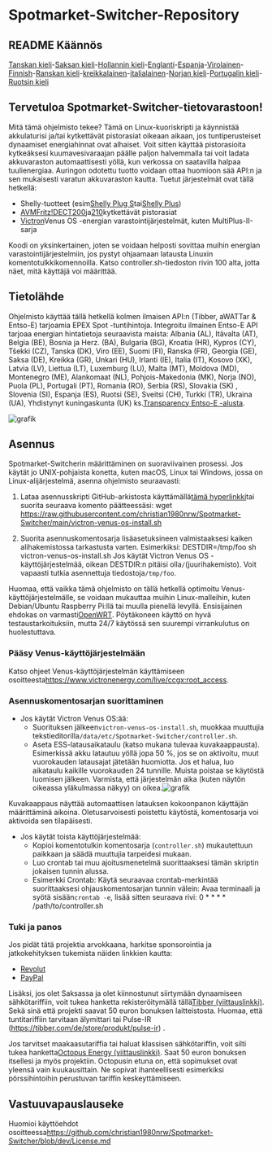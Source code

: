 # Spotmarket-Switcher-Repository

## README Käännös

[Tanskan kieli](README.da.md)-[Saksan kieli](README.de.md)-[Hollannin kieli](README.nl.md)-[Englanti](README.md)-[Espanja](README.es.md)-[Virolainen](README.et.md)-[Finnish](README.fi.md)-[Ranskan kieli](README.fr.md)-[kreikkalainen](README.el.md)-[italialainen](README.it.md)-[Norjan kieli](README.no.md)-[Portugalin kieli](README.pt.md)-[Ruotsin kieli](README.sv.md)

## Tervetuloa Spotmarket-Switcher-tietovarastoon!

Mitä tämä ohjelmisto tekee?
Tämä on Linux-kuoriskripti ja käynnistää akkulaturisi ja/tai kytkettävät pistorasiat oikeaan aikaan, jos tuntiperusteiset dynaamiset energiahinnat ovat alhaiset.
Voit sitten käyttää pistorasioita kytkeäksesi kuumavesivaraajan päälle paljon halvemmalla tai voit ladata akkuvaraston automaattisesti yöllä, kun verkossa on saatavilla halpaa tuulienergiaa.
Auringon odotettu tuotto voidaan ottaa huomioon sää API:n ja sen mukaisesti varatun akkuvaraston kautta.
Tuetut järjestelmät ovat tällä hetkellä:

-   Shelly-tuotteet (esim[Shelly Plug S](https://shellyparts.de/products/shelly-plus-plug-s)tai[Shelly Plus](https://shellyparts.de/products/shelly-plus-1pm))
-   [AVMFritz!DECT200](https://avm.de/produkte/smart-home/fritzdect-200/)ja[210](https://avm.de/produkte/smart-home/fritzdect-210/)kytkettävät pistorasiat
-   [Victron](https://www.victronenergy.com/)Venus OS -energian varastointijärjestelmät, kuten MultiPlus-II-sarja

Koodi on yksinkertainen, joten se voidaan helposti sovittaa muihin energian varastointijärjestelmiin, jos pystyt ohjaamaan latausta Linuxin komentotulkkikomennoilla.
Katso controller.sh-tiedoston rivin 100 alta, jotta näet, mitä käyttäjä voi määrittää.

## Tietolähde

Ohjelmisto käyttää tällä hetkellä kolmen ilmaisen API:n (Tibber, aWATTar & Entso-E) tarjoamia EPEX Spot -tuntihintoja.
Integroitu ilmainen Entso-E API tarjoaa energian hintatietoja seuraavista maista:
Albania (AL), Itävalta (AT), Belgia (BE), Bosnia ja Herz. (BA), Bulgaria (BG), Kroatia (HR), Kypros (CY), Tšekki (CZ), Tanska (DK), Viro (EE), Suomi (FI), Ranska (FR), Georgia (GE), Saksa (DE), Kreikka (GR), Unkari (HU), Irlanti (IE), Italia (IT), Kosovo (XK), Latvia (LV), Liettua (LT), Luxemburg (LU), Malta (MT), Moldova (MD), Montenegro (ME), Alankomaat (NL), Pohjois-Makedonia (MK), Norja (NO), Puola (PL), Portugali (PT), Romania (RO), Serbia (RS), Slovakia (SK) , Slovenia (SI), Espanja (ES), Ruotsi (SE), Sveitsi (CH), Turkki (TR), Ukraina (UA), Yhdistynyt kuningaskunta (UK) ks.[Transparency Entso-E -alusta](https://transparency.entsoe.eu/transmission-domain/r2/dayAheadPrices/show).

![grafik](https://user-images.githubusercontent.com/6513794/224442951-c0155a48-f32b-43f4-8014-d86d60c3b311.png)

## Asennus

Spotmarket-Switcherin määrittäminen on suoraviivainen prosessi. Jos käytät jo UNIX-pohjaista konetta, kuten macOS, Linux tai Windows, jossa on Linux-alijärjestelmä, asenna ohjelmisto seuraavasti:

1.  Lataa asennusskripti GitHub-arkistosta käyttämällä[tämä hyperlinkki](https://raw.githubusercontent.com/christian1980nrw/Spotmarket-Switcher/main/victron-venus-os-install.sh)tai suorita seuraava komento päätteessäsi:
        wget https://raw.githubusercontent.com/christian1980nrw/Spotmarket-Switcher/main/victron-venus-os-install.sh

2.  Suorita asennuskomentosarja lisäasetuksineen valmistaaksesi kaiken alihakemistossa tarkastusta varten. Esimerkiksi:
        DESTDIR=/tmp/foo sh victron-venus-os-install.sh
    Jos käytät Victron Venus OS -käyttöjärjestelmää, oikean DESTDIR:n pitäisi olla`/`(juurihakemisto). Voit vapaasti tutkia asennettuja tiedostoja`/tmp/foo`.

Huomaa, että vaikka tämä ohjelmisto on tällä hetkellä optimoitu Venus-käyttöjärjestelmälle, se voidaan mukauttaa muihin Linux-malleihin, kuten Debian/Ubuntu Raspberry Pi:llä tai muulla pienellä levyllä. Ensisijainen ehdokas on varmasti[OpenWRT](https://www.openwrt.org). Pöytäkoneen käyttö on hyvä testaustarkoituksiin, mutta 24/7 käytössä sen suurempi virrankulutus on huolestuttava.

### Pääsy Venus-käyttöjärjestelmään

Katso ohjeet Venus-käyttöjärjestelmän käyttämiseen osoitteesta<https://www.victronenergy.com/live/ccgx:root_access>.

### Asennuskomentosarjan suorittaminen

-   Jos käytät Victron Venus OS:ää:
    -   Suorituksen jälkeen`victron-venus-os-install.sh`, muokkaa muuttujia tekstieditorilla`/data/etc/Spotmarket-Switcher/controller.sh`.
    -   Aseta ESS-latausaikataulu (katso mukana tulevaa kuvakaappausta). Esimerkissä akku latautuu yöllä jopa 50 %, jos se on aktivoitu, muut vuorokauden latausajat jätetään huomiotta. Jos et halua, luo aikataulu kaikille vuorokauden 24 tunnille. Muista poistaa se käytöstä luomisen jälkeen. Varmista, että järjestelmän aika (kuten näytön oikeassa yläkulmassa näkyy) on oikea.![grafik](https://user-images.githubusercontent.com/6513794/206877184-b8bf0752-b5d5-4c1b-af15-800b6499cfc7.png)

Kuvakaappaus näyttää automaattisen latauksen kokoonpanon käyttäjän määrittäminä aikoina. Oletusarvoisesti poistettu käytöstä, komentosarja voi aktivoida sen tilapäisesti.

-   Jos käytät toista käyttöjärjestelmää:
    -   Kopioi komentotulkin komentosarja (`controller.sh`) mukautettuun paikkaan ja säädä muuttujia tarpeidesi mukaan.
    -   Luo crontab tai muu ajoitusmenetelmä suorittaaksesi tämän skriptin jokaisen tunnin alussa.
    -   Esimerkki Crontab:
          Käytä seuraavaa crontab-merkintää suorittaaksesi ohjauskomentosarjan tunnin välein:
          Avaa terminaali ja syötä sisään`crontab -e`, lisää sitten seuraava rivi:
            0 * * * * /path/to/controller.sh

### Tuki ja panos

Jos pidät tätä projektia arvokkaana, harkitse sponsorointia ja jatkokehityksen tukemista näiden linkkien kautta:

-   [Revolut](https://revolut.me/christqki2)
-   [PayPal](https://paypal.me/christian1980nrw)

Lisäksi, jos olet Saksassa ja olet kiinnostunut siirtymään dynaamiseen sähkötariffiin, voit tukea hanketta rekisteröitymällä tällä[Tibber (viittauslinkki)](https://invite.tibber.com/ojgfbx2e). Sekä sinä että projekti saavat 50 euron bonuksen laitteistosta. Huomaa, että tuntitariffiin tarvitaan älymittari tai Pulse-IR (<https://tibber.com/de/store/produkt/pulse-ir>) .

Jos tarvitset maakaasutariffia tai haluat klassisen sähkötariffin, voit silti tukea hanketta[Octopus Energy (viittauslinkki)](https://share.octopusenergy.de/glass-raven-58).
Saat 50 euron bonuksen itsellesi ja myös projektiin.
Octopusin etuna on, että sopimukset ovat yleensä vain kuukausittain. Ne sopivat ihanteellisesti esimerkiksi pörssihintoihin perustuvan tariffin keskeyttämiseen.

## Vastuuvapauslauseke

Huomioi käyttöehdot osoitteessa<https://github.com/christian1980nrw/Spotmarket-Switcher/blob/dev/License.md>
